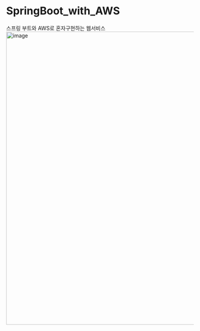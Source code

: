 # SpringBoot_with_AWS
스프링 부트와 AWS로 혼자구현하는 웹서비스
<img width="789" alt="image" src="https://user-images.githubusercontent.com/35414481/170859667-117e271b-0d66-411b-a496-804ad2ae5d30.png">
